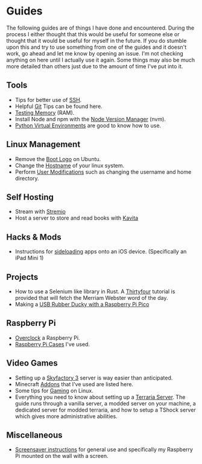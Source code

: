# Guides

The following guides are of things I have done and encountered. During the process I either thought that this would be useful for someone else or thought that it would be useful for myself in the future. If you do stumble upon this and try to use something from one of the guides and it doesn't work, go ahead and let me know by opening an issue. I'm not checking anything on here until I actually use it again. Some things may also be much more detailed than others just due to the amount of time I've put into it. 

## Tools
- Tips for better use of [SSH](./tools/ssh.md).
- Helpful [Git](./tools/git.md) Tips can be found here.
- [Testing Memory](./tools/memtester.md) (RAM).
-  Install Node and npm with the [Node Version Manager](./tools/install_node_ubuntu.md) (nvm).
-  [Python Virtual Environments](./tools/python_venv.md) are good to know how to use.

## Linux Management
- Remove the [Boot Logo](./linux_management/rm_boot_logo.md) on Ubuntu.
- Change the [Hostname](./linux_management/hostname.md) of your linux system.
- Perform [User Modifications](./linux_management/linux_user_mods.md) such as changing the username and home directory.

## Self Hosting
- Stream with [Stremio](./self_hosting/stremio.md)
- Host a server to store and read books with [Kavita](./self_hosting/kavita.md)

## Hacks & Mods
- Instructions for [sideloading](./hacks_and_mods/ios_sideloading.md) apps onto an iOS device. (Specifically an iPad Mini 1)

## Projects
- How to use a Selenium like library in Rust. A [Thirtyfour](./projects/thirtyfour.md) tutorial is provided that will fetch the Merriam Webster word of the day.
- Making a [USB Rubber Ducky with a Raspberry Pi Pico](./projects/pico-ducky/pico-ducky.md)

## Raspberry Pi
- [Overclock](./raspberry_pi/rpi_overclocking.md) a Raspberry Pi.
- [Raspberry Pi Cases](./raspberry_pi/rpi_cases.md) I've used.

## Video Games
- Setting up a [Skyfactory 3](./video_games/skyfactory3.md) server is way easier than anticipated.
- Minecraft [Addons](./video_games/minecraft_addons.md) that I've used are listed here.
- Some tips for [Gaming](./video_games/gaming_on_linux.md) on Linux.
- Everything you need to know about setting up a [Terraria Server](./video_games/terraria.md). The guide runs through a vanilla server, a modded server on your machine, a dedicated server for modded terraria, and how to setup a TShock server which gives more administrative abilities.

## Miscellaneous
- [Screensaver instructions](./miscellaneous/screensaver.md) for general use and specifically my Raspberry Pi mounted on the wall with a screen.


